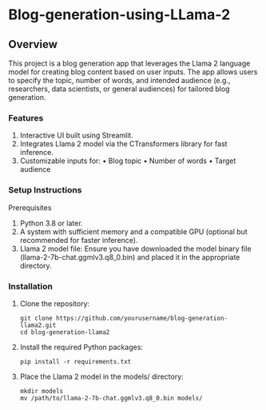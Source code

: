 # Blog-generation-using-LLama-2

## Overview
This project is a blog generation app that leverages the Llama 2 language model for creating blog content based on user inputs. The app allows users to specify the topic, number of words, and intended audience (e.g., researchers, data scientists, or general audiences) for tailored blog generation.

 ### Features
1. Interactive UI built using Streamlit.
2. Integrates Llama 2 model via the CTransformers library for fast inference.
3. Customizable inputs for:
 • Blog topic
 • Number of words
 • Target audience

### Setup Instructions
Prerequisites

1. Python 3.8 or later.
2. A system with sufficient memory and a compatible GPU (optional but recommended for faster inference).
3. Llama 2 model file: Ensure you have downloaded the model binary file (llama-2-7b-chat.ggmlv3.q8_0.bin) and placed it in the appropriate directory.

### Installation
1. Clone the repository:
   ```
   git clone https://github.com/yourusername/blog-generation-llama2.git
   cd blog-generation-llama2
   ```
2. Install the required Python packages:

   ```
   pip install -r requirements.txt
   ```
3. Place the Llama 2 model in the models/ directory:
   ```
   mkdir models
   mv /path/to/llama-2-7b-chat.ggmlv3.q8_0.bin models/
   ```
